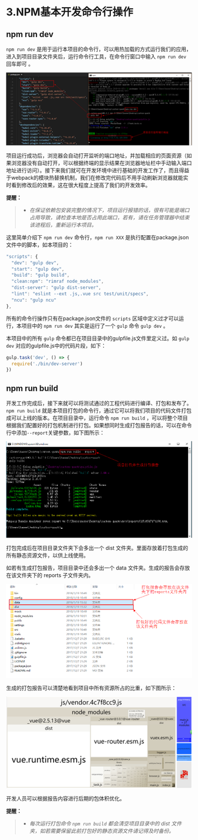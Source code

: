 # 3.NPM基本开发命令行操作

## npm run dev
 `npm run dev` 是用于运行本项目的命令行，可以用热加载的方式运行我们的应用，进入到项目目录文件夹后，运行命令行工具，在命令行窗口中输入 `npm run dev` 回车即可 。

![项目运行](images/run-dev.png)

项目运行成功后，浏览器会自动打开监听的端口地址，并加载相应的页面资源（如果浏览器没有自动打开，可以根据终端的显示结果在浏览器地址栏中手动输入端口地址进行访问）。接下来我们就可在开发环境中进行基础的开发工作了，而且得益于webpack的模块热替换机制，我们在修改完代码后不用手动刷新浏览器就能实时看到修改后的效果，这在很大程度上提高了我们的开发效率。

**提醒：**

 >- *在保证依赖包安装完整的情况下，项目运行报错的话，很有可能是端口占用导致，请检查本地是否占用此端口，若有，请在任务管理器中结束该进程后，重新运行本项目。*

这里简单介绍下 `npm run dev` 命令行，`npm run XXX` 是执行配置在package.json文件中的脚本，如本项目的：
```javascript
"scripts": {
  "dev": "gulp dev",
  "start": "gulp dev",
  "build": "gulp build",
  "clean:npm": "rimraf node_modules",
  "dist-server": "gulp dist-server",
  "lint": "eslint --ext .js,.vue src test/unit/specs",
  "ncu": "gulp ncu"
},
```
所有的命令行操作只有在package.json文件的 `scripts` 区域中定义过才可以运行，本项目中的 `npm run dev` 其实是运行了一个 `gulp` 命令 `gulp dev` 。

本项目中的所有 `gulp` 命令都已在项目目录中的gulpfile.js文件里定义过。如 `gulp dev` 对应的gulpfile.js中的代码片段，如下：
```javascript
gulp.task('dev', () => {
  require('./bin/dev-server')
})
```

## npm run build
开发工作完成后，接下来就可以将测试通过的工程代码进行编译、打包和发布了。
`npm run build` 就是本项目打包的命令行，通过它可以将我们项目的代码文件打包成可以上线的版本。在项目目录中，运行命令 `npm run build` ，可以将整个项目根据我们配置好的打包机制进行打包。如果想同时生成打包报告的话，可以在命令行中添加`--report`关键参数，如下图所示：

![项目打包](images/run-build.png)

打包完成后在项目目录文件夹下会多出一个 dist 文件夹。里面存放着打包生成的所有静态资源文件，以供上线使用。

如若有生成打包报告，项目目录中还会多出一个 data 文件夹。生成的报告会存放在该文件夹下的 reports 子文件夹内。

![项目目录](images/file.png)

生成的打包报告可以清楚地看到项目中所有资源所占的比重，如下图所示：

![打包报告](images/reports.png)

开发人员可以根据报告内容进行后期的包体积优化。

**提醒：**

 >- *每次运行打包命令 `npm run build` 都会清空项目目录中的 dist 文件夹，如若需要保留此前打包好的静态资源文件请记得及时备份。*
